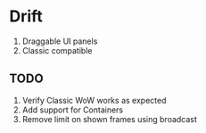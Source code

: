 # Drift
1. Draggable UI panels
1. Classic compatible

## TODO
1. Verify Classic WoW works as expected
1. Add support for Containers
1. Remove limit on shown frames using broadcast